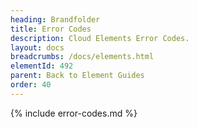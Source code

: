 ```yaml
---
heading: Brandfolder
title: Error Codes
description: Cloud Elements Error Codes.
layout: docs
breadcrumbs: /docs/elements.html
elementId: 492
parent: Back to Element Guides
order: 40
---
```


{% include error-codes.md %}
